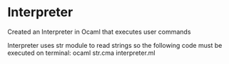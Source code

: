 # Interpreter
Created an Interpreter in Ocaml that executes user commands

Interpreter uses str module to read strings so the following code must be executed on terminal:
ocaml str.cma interpreter.ml


